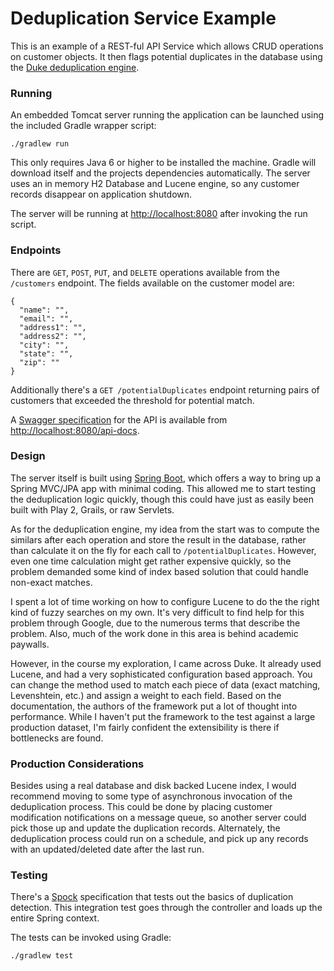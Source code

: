 # Deduplication Service Example

This is an example of a REST-ful API Service which allows CRUD operations on customer objects. It then flags potential duplicates in the database using the [Duke deduplication engine](https://github.com/larsga/Duke).

### Running

An embedded Tomcat server running the application can be launched using the included Gradle wrapper script:

```
./gradlew run
```

This only requires Java 6 or higher to be installed the machine. Gradle will download itself and the projects dependencies automatically. The server uses an in memory H2 Database and Lucene engine, so any customer records disappear on application shutdown.

The server will be running at [http://localhost:8080](http://localhost:8080) after invoking the run script.

### Endpoints

There are `GET`, `POST`, `PUT`, and `DELETE` operations available from the `/customers` endpoint. The fields available on the customer model are:

```
{
  "name": "",
  "email": "",
  "address1": "",
  "address2": "",
  "city": "",
  "state": "",
  "zip": ""
}
```

Additionally there's a `GET /potentialDuplicates` endpoint returning pairs of customers that exceeded the threshold for potential match.

A [Swagger specification](https://github.com/wordnik/swagger-spec) for the API is available from [http://localhost:8080/api-docs](http://localhost:8080/api-docs).

### Design

The server itself is built using [Spring Boot](http://projects.spring.io/spring-boot/), which offers a way to bring up a Spring MVC/JPA app with minimal coding. This allowed me to start testing the deduplication logic quickly, though this could have just as easily been built with Play 2, Grails, or raw Servlets.

As for the deduplication engine, my idea from the start was to compute the similars after each operation and store the result in the database, rather than calculate it on the fly for each call to `/potentialDuplicates`. However, even one time calculation might get rather expensive quickly, so the problem demanded some kind of index based solution that could handle non-exact matches.

I spent a lot of time working on how to configure Lucene to do the the right kind of fuzzy searches on my own. It's very difficult to find help for this problem through Google, due to the numerous terms that describe the problem. Also, much of the work done in this area is behind academic paywalls.

However, in the course my exploration, I came across Duke. It already used Lucene, and had a very sophisticated configuration based approach. You can change the method used to match each piece of data (exact matching, Levenshtein, etc.) and assign a weight to each field. Based on the documentation, the authors of the framework put a lot of thought into performance. While I haven't put the framework to the test against a large production dataset, I'm fairly confident the extensibility is there if bottlenecks are found.

### Production Considerations

Besides using a real database and disk backed Lucene index, I would recommend moving to some type of asynchronous invocation of the deduplication process. This could be done by placing customer modification notifications on a message queue, so another server could pick those up and update the duplication records. Alternately, the deduplication process could run on a schedule, and pick up any records with an updated/deleted date after the last run.

### Testing

There's a [Spock](https://code.google.com/p/spock/) specification that tests out the basics of duplication detection. This integration test goes through the controller and loads up the entire Spring context.

The tests can be invoked using Gradle:

```
./gradlew test
```